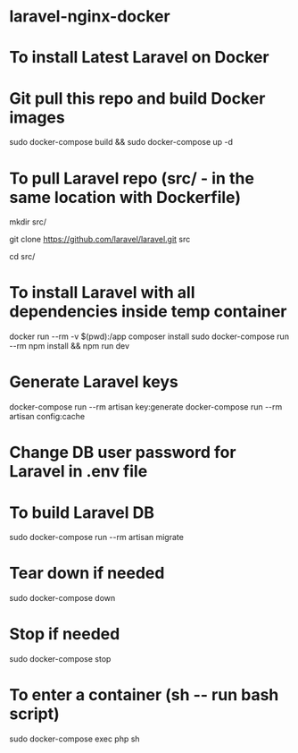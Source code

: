 # laravel-nginx-docker

# To install Latest Laravel on Docker

# Git pull this repo and build Docker images
sudo docker-compose build && sudo docker-compose up -d

# To pull Laravel repo (src/ - in the same location with Dockerfile)
mkdir src/

git clone https://github.com/laravel/laravel.git src

cd src/

# To install Laravel with all dependencies inside temp container
docker run --rm -v $(pwd):/app composer install
sudo docker-compose run --rm npm install && npm run dev

# Generate Laravel keys
docker-compose run --rm artisan key:generate
docker-compose run --rm artisan config:cache

# Change DB user password for Laravel in .env file 

# To build Laravel DB
sudo docker-compose run --rm artisan migrate

# Tear down if needed
sudo docker-compose down

# Stop if needed
sudo docker-compose stop

# To enter a container (sh -- run bash script)
sudo docker-compose exec php sh




